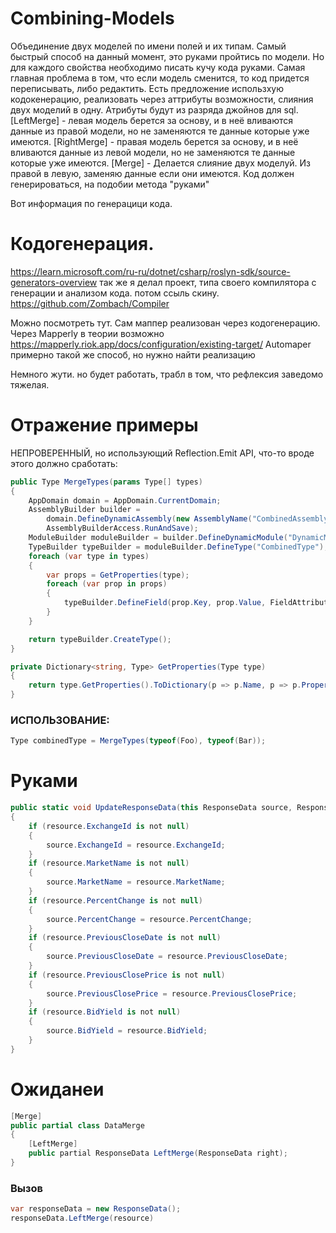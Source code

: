 # Combining-Models
Объединение двух моделей по имени полей и их типам.
Самый быстрый способ на данный момент, это руками пройтись по модели.
Но для каждого свойства необходимо писать кучу кода руками.
Самая главная проблема в том, что если модель сменится, то код придется переписывать, либо редактить. 
Есть предложение использхую кодокенерацию, реализовать через аттрибуты возможности, слияния двух моделий в одну.
Атрибуты будут из разряда джойнов для sql.
[LeftMerge] - левая модель берется за основу, и в неё вливаются данные из правой модели, но не заменяются те данные которые уже имеются.
[RightMerge] - правая модель берется за основу, и в неё вливаются данные из левой модели, но не заменяются те данные которые уже имеются.
[Merge] - Делается слияние двух моделуй. Из правой в левую, заменяю данные если они имеются.
Код должен генерироваться, на подобии метода "руками"

Вот информация по генерацици кода.
# Кодогенерация. 
https://learn.microsoft.com/ru-ru/dotnet/csharp/roslyn-sdk/source-generators-overview
так же я делал проект, типа своего компилятора с генерации и анализом кода. потом ссыль скину.
https://github.com/Zombach/Compiler

Можно посмотреть тут. Сам маппер реализован через кодогенерацию.
Через Mapperly в теории возможно https://mapperly.riok.app/docs/configuration/existing-target/
Automaper примерно такой же способ, но нужно найти реализацию

Немного жути. но будет работать, трабл в том, что рефлексия заведомо тяжелая.
# Отражение примеры
НЕПРОВЕРЕННЫЙ, но использующий Reflection.Emit API, что-то вроде этого должно сработать:
```cs
public Type MergeTypes(params Type[] types)
{
    AppDomain domain = AppDomain.CurrentDomain;
    AssemblyBuilder builder = 
        domain.DefineDynamicAssembly(new AssemblyName("CombinedAssembly"),
        AssemblyBuilderAccess.RunAndSave);
    ModuleBuilder moduleBuilder = builder.DefineDynamicModule("DynamicModule");
    TypeBuilder typeBuilder = moduleBuilder.DefineType("CombinedType");
    foreach (var type in types)
    {
        var props = GetProperties(type);
        foreach (var prop in props)
        {
            typeBuilder.DefineField(prop.Key, prop.Value, FieldAttributes.Public);
        }
    }

    return typeBuilder.CreateType();
}

private Dictionary<string, Type> GetProperties(Type type)
{
    return type.GetProperties().ToDictionary(p => p.Name, p => p.PropertyType);
}
```

### ИСПОЛЬЗОВАНИЕ:
```cs
Type combinedType = MergeTypes(typeof(Foo), typeof(Bar));
```


# Руками
```cs
public static void UpdateResponseData(this ResponseData source, ResponseData resource)
{
    if (resource.ExchangeId is not null)
    {
        source.ExchangeId = resource.ExchangeId;
    }
    if (resource.MarketName is not null)
    {
        source.MarketName = resource.MarketName;
    }
    if (resource.PercentChange is not null)
    {
        source.PercentChange = resource.PercentChange;
    }
    if (resource.PreviousCloseDate is not null)
    {
        source.PreviousCloseDate = resource.PreviousCloseDate;
    }
    if (resource.PreviousClosePrice is not null)
    {
        source.PreviousClosePrice = resource.PreviousClosePrice;
    }
    if (resource.BidYield is not null)
    {
        source.BidYield = resource.BidYield;
    }
}
```

# Ожиданеи
```cs
[Merge]
public partial class DataMerge
{
    [LeftMerge]
    public partial ResponseData LeftMerge(ResponseData right);
}
```
### Вызов
```cs
var responseData = new ResponseData();
responseData.LeftMerge(resource)
```
